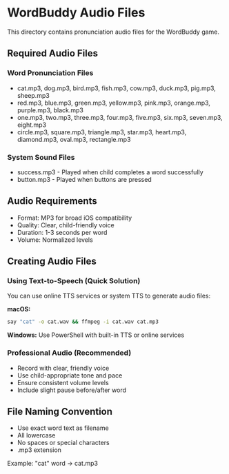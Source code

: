 # WordBuddy Audio Files

This directory contains pronunciation audio files for the WordBuddy game.

## Required Audio Files

### Word Pronunciation Files
- cat.mp3, dog.mp3, bird.mp3, fish.mp3, cow.mp3, duck.mp3, pig.mp3, sheep.mp3
- red.mp3, blue.mp3, green.mp3, yellow.mp3, pink.mp3, orange.mp3, purple.mp3, black.mp3  
- one.mp3, two.mp3, three.mp3, four.mp3, five.mp3, six.mp3, seven.mp3, eight.mp3
- circle.mp3, square.mp3, triangle.mp3, star.mp3, heart.mp3, diamond.mp3, oval.mp3, rectangle.mp3

### System Sound Files
- success.mp3 - Played when child completes a word successfully
- button.mp3 - Played when buttons are pressed

## Audio Requirements
- Format: MP3 for broad iOS compatibility
- Quality: Clear, child-friendly voice
- Duration: 1-3 seconds per word
- Volume: Normalized levels

## Creating Audio Files

### Using Text-to-Speech (Quick Solution)
You can use online TTS services or system TTS to generate audio files:

**macOS:**
```bash
say "cat" -o cat.wav && ffmpeg -i cat.wav cat.mp3
```

**Windows:**
Use PowerShell with built-in TTS or online services

### Professional Audio (Recommended)
- Record with clear, friendly voice
- Use child-appropriate tone and pace
- Ensure consistent volume levels
- Include slight pause before/after word

## File Naming Convention
- Use exact word text as filename
- All lowercase
- No spaces or special characters  
- .mp3 extension

Example: "cat" word → cat.mp3
